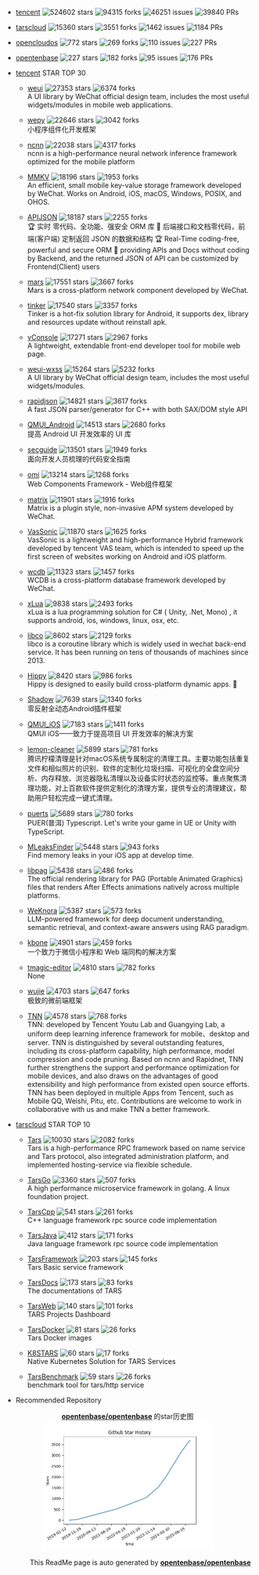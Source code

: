 
+ [tencent](https://github.com/tencent)
![524602 stars](https://img.shields.io/badge/Stars-524602-green)
![94315 forks](https://img.shields.io/badge/Forks-94315-green)
![46251 issues](https://img.shields.io/badge/Issues-46251-green)
![39840 PRs](https://img.shields.io/badge/PRs-39840-green)

+ [tarscloud](https://github.com/tarscloud)
![15360 stars](https://img.shields.io/badge/Stars-15360-green)
![3551 forks](https://img.shields.io/badge/Forks-3551-green)
![1462 issues](https://img.shields.io/badge/Issues-1462-green)
![1184 PRs](https://img.shields.io/badge/PRs-1184-green)

+ [opencloudos](https://github.com/opencloudos)
![772 stars](https://img.shields.io/badge/Stars-772-green)
![269 forks](https://img.shields.io/badge/Forks-269-green)
![110 issues](https://img.shields.io/badge/Issues-110-green)
![227 PRs](https://img.shields.io/badge/PRs-227-green)

+ [opentenbase](https://github.com/opentenbase)
![227 stars](https://img.shields.io/badge/Stars-227-green)
![182 forks](https://img.shields.io/badge/Forks-182-green)
![95 issues](https://img.shields.io/badge/Issues-95-green)
![176 PRs](https://img.shields.io/badge/PRs-176-green)



+ [tencent](https://github.com/tencent) STAR TOP 30
    
    + [weui](https://github.com/tencent/weui) 
    ![27353 stars](https://img.shields.io/badge/Stars-27353-green)
    ![6374 forks](https://img.shields.io/badge/Forks-6374-green)  
    A UI library by WeChat official design team, includes the most useful widgets/modules in mobile web applications.
    
    + [wepy](https://github.com/tencent/wepy) 
    ![22646 stars](https://img.shields.io/badge/Stars-22646-green)
    ![3042 forks](https://img.shields.io/badge/Forks-3042-green)  
    小程序组件化开发框架
    
    + [ncnn](https://github.com/tencent/ncnn) 
    ![22038 stars](https://img.shields.io/badge/Stars-22038-green)
    ![4317 forks](https://img.shields.io/badge/Forks-4317-green)  
    ncnn is a high-performance neural network inference framework optimized for the mobile platform
    
    + [MMKV](https://github.com/tencent/MMKV) 
    ![18196 stars](https://img.shields.io/badge/Stars-18196-green)
    ![1953 forks](https://img.shields.io/badge/Forks-1953-green)  
    An efficient, small mobile key-value storage framework developed by WeChat. Works on Android, iOS, macOS, Windows, POSIX, and OHOS.
    
    + [APIJSON](https://github.com/tencent/APIJSON) 
    ![18187 stars](https://img.shields.io/badge/Stars-18187-green)
    ![2255 forks](https://img.shields.io/badge/Forks-2255-green)  
    🏆 实时 零代码、全功能、强安全 ORM 库 🚀 后端接口和文档零代码，前端(客户端) 定制返回 JSON 的数据和结构 🏆 Real-Time coding-free, powerful and secure ORM 🚀  providing APIs and Docs without coding by Backend, and the returned JSON of API can be customized by Frontend(Client) users
    
    + [mars](https://github.com/tencent/mars) 
    ![17551 stars](https://img.shields.io/badge/Stars-17551-green)
    ![3667 forks](https://img.shields.io/badge/Forks-3667-green)  
    Mars is a cross-platform network component  developed by WeChat.
    
    + [tinker](https://github.com/tencent/tinker) 
    ![17540 stars](https://img.shields.io/badge/Stars-17540-green)
    ![3357 forks](https://img.shields.io/badge/Forks-3357-green)  
    Tinker is a hot-fix solution library for Android, it supports dex, library and resources update without reinstall apk.
    
    + [vConsole](https://github.com/tencent/vConsole) 
    ![17271 stars](https://img.shields.io/badge/Stars-17271-green)
    ![2967 forks](https://img.shields.io/badge/Forks-2967-green)  
    A lightweight, extendable front-end developer tool for mobile web page.
    
    + [weui-wxss](https://github.com/tencent/weui-wxss) 
    ![15264 stars](https://img.shields.io/badge/Stars-15264-green)
    ![5232 forks](https://img.shields.io/badge/Forks-5232-green)  
    A UI library by WeChat official design team, includes the most useful widgets/modules.
    
    + [rapidjson](https://github.com/tencent/rapidjson) 
    ![14821 stars](https://img.shields.io/badge/Stars-14821-green)
    ![3617 forks](https://img.shields.io/badge/Forks-3617-green)  
    A fast JSON parser/generator for C++ with both SAX/DOM style API
    
    + [QMUI_Android](https://github.com/tencent/QMUI_Android) 
    ![14513 stars](https://img.shields.io/badge/Stars-14513-green)
    ![2680 forks](https://img.shields.io/badge/Forks-2680-green)  
    提高 Android UI 开发效率的 UI 库
    
    + [secguide](https://github.com/tencent/secguide) 
    ![13501 stars](https://img.shields.io/badge/Stars-13501-green)
    ![1949 forks](https://img.shields.io/badge/Forks-1949-green)  
    面向开发人员梳理的代码安全指南
    
    + [omi](https://github.com/tencent/omi) 
    ![13214 stars](https://img.shields.io/badge/Stars-13214-green)
    ![1268 forks](https://img.shields.io/badge/Forks-1268-green)  
    Web Components Framework - Web组件框架
    
    + [matrix](https://github.com/tencent/matrix) 
    ![11901 stars](https://img.shields.io/badge/Stars-11901-green)
    ![1916 forks](https://img.shields.io/badge/Forks-1916-green)  
    Matrix is a plugin style, non-invasive APM system developed by WeChat.
    
    + [VasSonic](https://github.com/tencent/VasSonic) 
    ![11870 stars](https://img.shields.io/badge/Stars-11870-green)
    ![1625 forks](https://img.shields.io/badge/Forks-1625-green)  
    VasSonic is a lightweight and high-performance Hybrid framework developed by tencent VAS team, which is intended to speed up the first screen of websites working on Android and iOS platform. 
    
    + [wcdb](https://github.com/tencent/wcdb) 
    ![11323 stars](https://img.shields.io/badge/Stars-11323-green)
    ![1457 forks](https://img.shields.io/badge/Forks-1457-green)  
    WCDB is a cross-platform database framework developed by WeChat.
    
    + [xLua](https://github.com/tencent/xLua) 
    ![9838 stars](https://img.shields.io/badge/Stars-9838-green)
    ![2493 forks](https://img.shields.io/badge/Forks-2493-green)  
    xLua is a lua programming solution for  C# ( Unity, .Net, Mono) , it supports android, ios, windows, linux, osx, etc.
    
    + [libco](https://github.com/tencent/libco) 
    ![8602 stars](https://img.shields.io/badge/Stars-8602-green)
    ![2129 forks](https://img.shields.io/badge/Forks-2129-green)  
    libco is a coroutine library which is widely used in wechat  back-end service. It has been running on tens of thousands of machines since 2013.
    
    + [Hippy](https://github.com/tencent/Hippy) 
    ![8420 stars](https://img.shields.io/badge/Stars-8420-green)
    ![986 forks](https://img.shields.io/badge/Forks-986-green)  
    Hippy is designed to easily build cross-platform dynamic apps. 👏
    
    + [Shadow](https://github.com/tencent/Shadow) 
    ![7639 stars](https://img.shields.io/badge/Stars-7639-green)
    ![1340 forks](https://img.shields.io/badge/Forks-1340-green)  
    零反射全动态Android插件框架
    
    + [QMUI_iOS](https://github.com/tencent/QMUI_iOS) 
    ![7183 stars](https://img.shields.io/badge/Stars-7183-green)
    ![1411 forks](https://img.shields.io/badge/Forks-1411-green)  
    QMUI iOS——致力于提高项目 UI 开发效率的解决方案
    
    + [lemon-cleaner](https://github.com/tencent/lemon-cleaner) 
    ![5899 stars](https://img.shields.io/badge/Stars-5899-green)
    ![781 forks](https://img.shields.io/badge/Forks-781-green)  
    腾讯柠檬清理是针对macOS系统专属制定的清理工具。主要功能包括重复文件和相似照片的识别、软件的定制化垃圾扫描、可视化的全盘空间分析、内存释放、浏览器隐私清理以及设备实时状态的监控等。重点聚焦清理功能，对上百款软件提供定制化的清理方案，提供专业的清理建议，帮助用户轻松完成一键式清理。
    
    + [puerts](https://github.com/tencent/puerts) 
    ![5689 stars](https://img.shields.io/badge/Stars-5689-green)
    ![780 forks](https://img.shields.io/badge/Forks-780-green)  
    PUER(普洱) Typescript. Let's write your game in UE or Unity with TypeScript.
    
    + [MLeaksFinder](https://github.com/tencent/MLeaksFinder) 
    ![5448 stars](https://img.shields.io/badge/Stars-5448-green)
    ![943 forks](https://img.shields.io/badge/Forks-943-green)  
    Find memory leaks in your iOS app at develop time.
    
    + [libpag](https://github.com/tencent/libpag) 
    ![5438 stars](https://img.shields.io/badge/Stars-5438-green)
    ![486 forks](https://img.shields.io/badge/Forks-486-green)  
    The official rendering library for PAG (Portable Animated Graphics) files that renders After Effects animations natively across multiple platforms.
    
    + [WeKnora](https://github.com/tencent/WeKnora) 
    ![5387 stars](https://img.shields.io/badge/Stars-5387-green)
    ![573 forks](https://img.shields.io/badge/Forks-573-green)  
    LLM-powered framework for deep document understanding, semantic retrieval, and context-aware answers using RAG paradigm.
    
    + [kbone](https://github.com/tencent/kbone) 
    ![4901 stars](https://img.shields.io/badge/Stars-4901-green)
    ![459 forks](https://img.shields.io/badge/Forks-459-green)  
    一个致力于微信小程序和 Web 端同构的解决方案
    
    + [tmagic-editor](https://github.com/tencent/tmagic-editor) 
    ![4810 stars](https://img.shields.io/badge/Stars-4810-green)
    ![782 forks](https://img.shields.io/badge/Forks-782-green)  
    None
    
    + [wujie](https://github.com/tencent/wujie) 
    ![4703 stars](https://img.shields.io/badge/Stars-4703-green)
    ![647 forks](https://img.shields.io/badge/Forks-647-green)  
    极致的微前端框架
    
    + [TNN](https://github.com/tencent/TNN) 
    ![4578 stars](https://img.shields.io/badge/Stars-4578-green)
    ![768 forks](https://img.shields.io/badge/Forks-768-green)  
    TNN: developed by Tencent Youtu Lab and Guangying Lab, a uniform deep learning inference framework for mobile、desktop and server. TNN is distinguished by several outstanding features, including its cross-platform capability, high performance, model compression and code pruning. Based on ncnn and Rapidnet, TNN further strengthens the support and performance optimization for mobile devices, and also draws on the advantages of good extensibility and high performance from existed open source efforts. TNN has been deployed in multiple Apps from Tencent, such as Mobile QQ, Weishi, Pitu, etc. Contributions are welcome to work in collaborative with us and make TNN a better framework. 
    

+ [tarscloud](https://github.com/tarscloud) STAR TOP 10
    
    + [Tars](https://github.com/tarscloud/Tars) 
    ![10030 stars](https://img.shields.io/badge/Stars-10030-green)
    ![2082 forks](https://img.shields.io/badge/Forks-2082-green)  
    Tars is a high-performance RPC framework based on name service and Tars protocol, also integrated administration platform, and implemented hosting-service via flexible schedule.
    
    + [TarsGo](https://github.com/tarscloud/TarsGo) 
    ![3360 stars](https://img.shields.io/badge/Stars-3360-green)
    ![507 forks](https://img.shields.io/badge/Forks-507-green)  
    A  high performance microservice  framework  in golang. A linux foundation project.
    
    + [TarsCpp](https://github.com/tarscloud/TarsCpp) 
    ![541 stars](https://img.shields.io/badge/Stars-541-green)
    ![261 forks](https://img.shields.io/badge/Forks-261-green)  
    C++ language framework rpc source code implementation
    
    + [TarsJava](https://github.com/tarscloud/TarsJava) 
    ![412 stars](https://img.shields.io/badge/Stars-412-green)
    ![171 forks](https://img.shields.io/badge/Forks-171-green)  
    Java language framework rpc source code implementation
    
    + [TarsFramework](https://github.com/tarscloud/TarsFramework) 
    ![203 stars](https://img.shields.io/badge/Stars-203-green)
    ![145 forks](https://img.shields.io/badge/Forks-145-green)  
    Tars Basic service framework
    
    + [TarsDocs](https://github.com/tarscloud/TarsDocs) 
    ![173 stars](https://img.shields.io/badge/Stars-173-green)
    ![83 forks](https://img.shields.io/badge/Forks-83-green)  
    The documentations of TARS
    
    + [TarsWeb](https://github.com/tarscloud/TarsWeb) 
    ![140 stars](https://img.shields.io/badge/Stars-140-green)
    ![101 forks](https://img.shields.io/badge/Forks-101-green)  
    TARS Projects Dashboard
    
    + [TarsDocker](https://github.com/tarscloud/TarsDocker) 
    ![81 stars](https://img.shields.io/badge/Stars-81-green)
    ![26 forks](https://img.shields.io/badge/Forks-26-green)  
    Tars Docker  images
    
    + [K8STARS](https://github.com/tarscloud/K8STARS) 
    ![60 stars](https://img.shields.io/badge/Stars-60-green)
    ![17 forks](https://img.shields.io/badge/Forks-17-green)  
    Native Kubernetes  Solution for TARS Services
    
    + [TarsBenchmark](https://github.com/tarscloud/TarsBenchmark) 
    ![59 stars](https://img.shields.io/badge/Stars-59-green)
    ![26 forks](https://img.shields.io/badge/Forks-26-green)  
    benchmark tool for tars/http service
    


+ Recommended Repository  
<p align="center">
      <strong>
        <a href="https://github.com/opentenbase/opentenbase" target="_blank">opentenbase/opentenbase</a>
      </strong>  的star历史图
  <br>
  <img src="https://raw.githubusercontent.com/ButterAndButterfly/GithubTools/master/data/stars_history.jpg" width="350px"></img>    
</p>

<p align="right">
      This ReadMe page is auto generated by 
      <strong>
        <a href="https://github.com/opentenbase/opentenbase" target="_blank">opentenbase/opentenbase</a><br>
      </strong>   
</p>